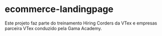 # ecommerce-landingpage
Este projeto faz parte do treinamento Hiring Corders da VTex e empresas parceira VTex conduzido pela Gama Academy.
